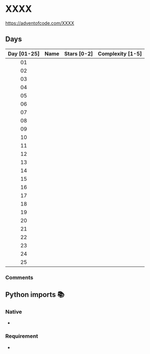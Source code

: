 # XXXX

<https://adventofcode.com/XXXX>

## Days

<!--
- Stars :       :star2: :sparkler:
- Complexity:   :star:

- Other:        :hurtrealbad: :finnadie:
-->

| Day [01-25] | Name                                       | Stars [0-2] | Complexity [1-5] |
|:-----------:|--------------------------------------------|:-----------:|:-----------------|
|     01      | [](<https://adventofcode.com/XXXX/day/1>)  |             |                  |
|     02      | [](<https://adventofcode.com/XXXX/day/2>)  |             |                  |
|     03      | [](<https://adventofcode.com/XXXX/day/3>)  |             |                  |
|     04      | [](<https://adventofcode.com/XXXX/day/4>)  |             |                  |
|     05      | [](<https://adventofcode.com/XXXX/day/5>)  |             |                  |
|     06      | [](<https://adventofcode.com/XXXX/day/6>)  |             |                  |
|     07      | [](<https://adventofcode.com/XXXX/day/7>)  |             |                  |
|     08      | [](<https://adventofcode.com/XXXX/day/8>)  |             |                  |
|     09      | [](<https://adventofcode.com/XXXX/day/9>)  |             |                  |
|     10      | [](<https://adventofcode.com/XXXX/day/10>) |             |                  |
|     11      | [](<https://adventofcode.com/XXXX/day/11>) |             |                  |
|     12      | [](<https://adventofcode.com/XXXX/day/12>) |             |                  |
|     13      | [](<https://adventofcode.com/XXXX/day/13>) |             |                  |
|     14      | [](<https://adventofcode.com/XXXX/day/14>) |             |                  |
|     15      | [](<https://adventofcode.com/XXXX/day/15>) |             |                  |
|     16      | [](<https://adventofcode.com/XXXX/day/16>) |             |                  |
|     17      | [](<https://adventofcode.com/XXXX/day/17>) |             |                  |
|     18      | [](<https://adventofcode.com/XXXX/day/18>) |             |                  |
|     19      | [](<https://adventofcode.com/XXXX/day/19>) |             |                  |
|     20      | [](<https://adventofcode.com/XXXX/day/20>) |             |                  |
|     21      | [](<https://adventofcode.com/XXXX/day/21>) |             |                  |
|     22      | [](<https://adventofcode.com/XXXX/day/22>) |             |                  |
|     23      | [](<https://adventofcode.com/XXXX/day/23>) |             |                  |
|     24      | [](<https://adventofcode.com/XXXX/day/24>) |             |                  |
|     25      | [](<https://adventofcode.com/XXXX/day/25>) |             |                  |

### Comments

## Python imports :books:

### Native

-

### Requirement

-
